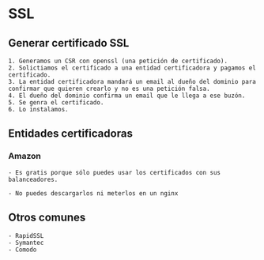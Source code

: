 # SSL

## Generar certificado SSL

	1. Generamos un CSR con openssl (una petición de certificado).
	2. Solictiamos el certificado a una entidad certificadora y pagamos el certificado.
	3. La entidad certificadora mandará un email al dueño del dominio para confirmar que quieren crearlo y no es una petición falsa.
	4. El dueño del dominio confirma un email que le llega a ese buzón.
	5. Se genra el certificado.
	6. Lo instalamos.

## Entidades certificadoras

### Amazon

	- Es gratis porque sólo puedes usar los certificados con sus balanceadores.

	- No puedes descargarlos ni meterlos en un nginx

## Otros comunes

	- RapidSSL
	- Symantec
	- Comodo

